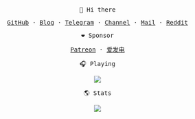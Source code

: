 <p align="center"><samp>👋 Hi there</samp></p>
<p align="center"><samp><a href="https://github.com/iyear">GitHub</a> · <a href="https://iyear.me">Blog</a> · <a href="https://t.me/iyearbot">Telegram</a> · <a href="https://t.me/iyear">Channel</a> · <a href="mailto:ljyngup@gmail.com">Mail</a> · <a href="https://www.reddit.com/user/iyear_">Reddit</a></samp></p>

<p align="center"><samp>❤️ Sponsor</samp></p>
<p align="center"><samp><a href="https://www.patreon.com/iyear">Patreon</a> · <a href="https://afdian.net/a/iyear">爱发电</a>

<p align="center"><samp>🎧 Playing</samp></p>
<p align="center">
  <img src="https://spotify-github-profile.vercel.app/api/view?uid=31s6rhh7puhqyw7bwvqkiexnx27e&cover_image=true&theme=novatorem&show_offline=false&background_color=121212&interchange=true&bar_color=53b14f&bar_color_cover=false">
</p>
<p align="center"><samp>🌎 Stats</samp></p>
<p align="center">
  <img src="https://github-readme-stats.vercel.app/api?username=iyear&show_icons=true&theme=graywhite&count_private=true&hide_title=true&hide_rank=true&hide=contribs&text_bold=false&include_all_commits=true">
</p>
